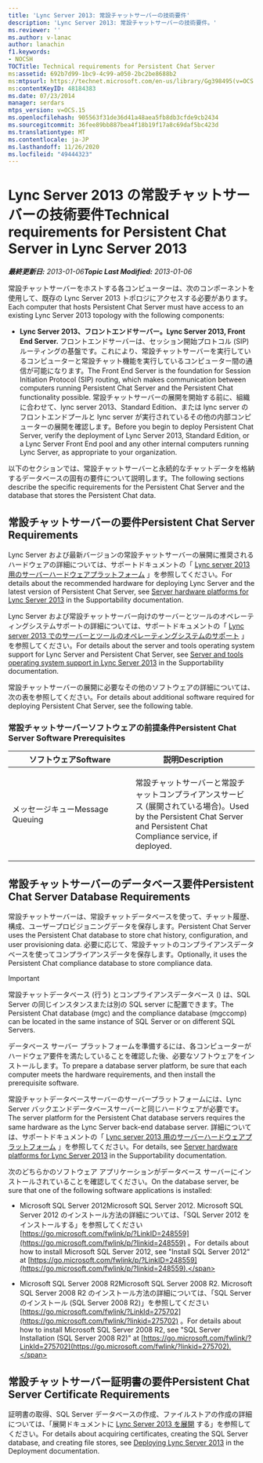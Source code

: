 ```yaml
---
title: 'Lync Server 2013: 常設チャットサーバーの技術要件'
description: 'Lync Server 2013: 常設チャットサーバーの技術要件。'
ms.reviewer: ''
ms.author: v-lanac
author: lanachin
f1.keywords:
- NOCSH
TOCTitle: Technical requirements for Persistent Chat Server
ms:assetid: 692b7d99-1bc9-4c99-a050-2bc2be8688b2
ms:mtpsurl: https://technet.microsoft.com/en-us/library/Gg398495(v=OCS.15)
ms:contentKeyID: 48184383
ms.date: 07/23/2014
manager: serdars
mtps_version: v=OCS.15
ms.openlocfilehash: 905563f31de36d41a48aea5fb8db3cfde9cb2434
ms.sourcegitcommit: 36fee89bb887bea4f18b19f17a8c69daf5bc423d
ms.translationtype: MT
ms.contentlocale: ja-JP
ms.lasthandoff: 11/26/2020
ms.locfileid: "49444323"
---
```

# <a name="technical-requirements-for-persistent-chat-server-in-lync-server-2013"></a><span data-ttu-id="0f3b8-103">Lync Server 2013 の常設チャットサーバーの技術要件</span><span class="sxs-lookup"><span data-stu-id="0f3b8-103">Technical requirements for Persistent Chat Server in Lync Server 2013</span></span>

<div data-xmlns="http://www.w3.org/1999/xhtml">

<div class="topic" data-xmlns="http://www.w3.org/1999/xhtml" data-msxsl="urn:schemas-microsoft-com:xslt" data-cs="https://msdn.microsoft.com/">

<div data-asp="https://msdn2.microsoft.com/asp">



</div>

<div id="mainSection">

<div id="mainBody"><span data-ttu-id="0f3b8-104">

<span> </span></span><span class="sxs-lookup"><span data-stu-id="0f3b8-104">

<span> </span></span></span>

<span data-ttu-id="0f3b8-105">_**最終更新日:** 2013-01-06_</span><span class="sxs-lookup"><span data-stu-id="0f3b8-105">_**Topic Last Modified:** 2013-01-06_</span></span>

<span data-ttu-id="0f3b8-106">常設チャットサーバーをホストする各コンピューターは、次のコンポーネントを使用して、既存の Lync Server 2013 トポロジにアクセスする必要があります。</span><span class="sxs-lookup"><span data-stu-id="0f3b8-106">Each computer that hosts Persistent Chat Server must have access to an existing Lync Server 2013 topology with the following components:</span></span>

  - <span data-ttu-id="0f3b8-107">**Lync Server 2013、フロントエンドサーバー。**</span><span class="sxs-lookup"><span data-stu-id="0f3b8-107">**Lync Server 2013, Front End Server.**</span></span> <span data-ttu-id="0f3b8-108">フロントエンドサーバーは、セッション開始プロトコル (SIP) ルーティングの基盤です。これにより、常設チャットサーバーを実行しているコンピューターと常設チャット機能を実行しているコンピューター間の通信が可能になります。</span><span class="sxs-lookup"><span data-stu-id="0f3b8-108">The Front End Server is the foundation for Session Initiation Protocol (SIP) routing, which makes communication between computers running Persistent Chat Server and the Persistent Chat functionality possible.</span></span> <span data-ttu-id="0f3b8-109">常設チャットサーバーの展開を開始する前に、組織に合わせて、lync server 2013、Standard Edition、または lync server のフロントエンドプールと lync server が実行されているその他の内部コンピューターの展開を確認します。</span><span class="sxs-lookup"><span data-stu-id="0f3b8-109">Before you begin to deploy Persistent Chat Server, verify the deployment of Lync Server 2013, Standard Edition, or a Lync Server Front End pool and any other internal computers running Lync Server, as appropriate to your organization.</span></span>

<span data-ttu-id="0f3b8-110">以下のセクションでは、常設チャットサーバーと永続的なチャットデータを格納するデータベースの固有の要件について説明します。</span><span class="sxs-lookup"><span data-stu-id="0f3b8-110">The following sections describe the specific requirements for the Persistent Chat Server and the database that stores the Persistent Chat data.</span></span>

<div>

## <a name="persistent-chat-server-requirements"></a><span data-ttu-id="0f3b8-111">常設チャットサーバーの要件</span><span class="sxs-lookup"><span data-stu-id="0f3b8-111">Persistent Chat Server Requirements</span></span>

<span data-ttu-id="0f3b8-112">Lync Server および最新バージョンの常設チャットサーバーの展開に推奨されるハードウェアの詳細については、サポートドキュメントの「 [Lync server 2013 用のサーバーハードウェアプラットフォーム](lync-server-2013-server-hardware-platforms.md) 」を参照してください。</span><span class="sxs-lookup"><span data-stu-id="0f3b8-112">For details about the recommended hardware for deploying Lync Server and the latest version of Persistent Chat Server, see [Server hardware platforms for Lync Server 2013](lync-server-2013-server-hardware-platforms.md) in the Supportability documentation.</span></span>

<span data-ttu-id="0f3b8-113">Lync Server および常設チャットサーバー向けのサーバーとツールのオペレーティングシステムサポートの詳細については、サポートドキュメントの「 [Lync server 2013 でのサーバーとツールのオペレーティングシステムのサポート](lync-server-2013-server-and-tools-operating-system-support.md) 」を参照してください。</span><span class="sxs-lookup"><span data-stu-id="0f3b8-113">For details about the server and tools operating system support for Lync Server and Persistent Chat Server, see [Server and tools operating system support in Lync Server 2013](lync-server-2013-server-and-tools-operating-system-support.md) in the Supportability documentation.</span></span>

<span data-ttu-id="0f3b8-114">常設チャットサーバーの展開に必要なその他のソフトウェアの詳細については、次の表を参照してください。</span><span class="sxs-lookup"><span data-stu-id="0f3b8-114">For details about additional software required for deploying Persistent Chat Server, see the following table.</span></span>

### <a name="persistent-chat-server-software-prerequisites"></a><span data-ttu-id="0f3b8-115">常設チャットサーバーソフトウェアの前提条件</span><span class="sxs-lookup"><span data-stu-id="0f3b8-115">Persistent Chat Server Software Prerequisites</span></span>

<table>
<colgroup>
<col style="width: 50%" />
<col style="width: 50%" />
</colgroup>
<thead>
<tr class="header">
<th><span data-ttu-id="0f3b8-116">ソフトウェア</span><span class="sxs-lookup"><span data-stu-id="0f3b8-116">Software</span></span></th>
<th><span data-ttu-id="0f3b8-117">説明</span><span class="sxs-lookup"><span data-stu-id="0f3b8-117">Description</span></span></th>
</tr>
</thead>
<tbody>
<tr class="odd">
<td><p><span data-ttu-id="0f3b8-118">メッセージキュー</span><span class="sxs-lookup"><span data-stu-id="0f3b8-118">Message Queuing</span></span></p></td>
<td><p><span data-ttu-id="0f3b8-119">常設チャットサーバーと常設チャットコンプライアンスサービス (展開されている場合)。</span><span class="sxs-lookup"><span data-stu-id="0f3b8-119">Used by the Persistent Chat Server and Persistent Chat Compliance service, if deployed.</span></span></p></td>
</tr>
</tbody>
</table>


</div>

<div>

## <a name="persistent-chat-server-database-requirements"></a><span data-ttu-id="0f3b8-120">常設チャットサーバーのデータベース要件</span><span class="sxs-lookup"><span data-stu-id="0f3b8-120">Persistent Chat Server Database Requirements</span></span>

<span data-ttu-id="0f3b8-121">常設チャットサーバーは、常設チャットデータベースを使って、チャット履歴、構成、ユーザープロビジョニングデータを保存します。</span><span class="sxs-lookup"><span data-stu-id="0f3b8-121">Persistent Chat Server uses the Persistent Chat database to store chat history, configuration, and user provisioning data.</span></span> <span data-ttu-id="0f3b8-122">必要に応じて、常設チャットのコンプライアンスデータベースを使ってコンプライアンスデータを保存します。</span><span class="sxs-lookup"><span data-stu-id="0f3b8-122">Optionally, it uses the Persistent Chat compliance database to store compliance data.</span></span>

<div>


> [!IMPORTANT]  
> <span data-ttu-id="0f3b8-123">常設チャットデータベース (行う) とコンプライアンスデータベース () は、SQL Server の同じインスタンスまたは別の SQL server に配置できます。</span><span class="sxs-lookup"><span data-stu-id="0f3b8-123">The Persistent Chat database (mgc) and the compliance database (mgccomp) can be located in the same instance of SQL Server or on different SQL Servers.</span></span>



</div>

<span data-ttu-id="0f3b8-124">データベース サーバー プラットフォームを準備するには、各コンピューターがハードウェア要件を満たしていることを確認した後、必要なソフトウェアをインストールします。</span><span class="sxs-lookup"><span data-stu-id="0f3b8-124">To prepare a database server platform, be sure that each computer meets the hardware requirements, and then install the prerequisite software.</span></span>

<span data-ttu-id="0f3b8-125">常設チャットデータベースサーバーのサーバープラットフォームには、Lync Server バックエンドデータベースサーバーと同じハードウェアが必要です。</span><span class="sxs-lookup"><span data-stu-id="0f3b8-125">The server platform for the Persistent Chat database servers requires the same hardware as the Lync Server back-end database server.</span></span> <span data-ttu-id="0f3b8-126">詳細については、サポートドキュメントの「 [Lync server 2013 用のサーバーハードウェアプラットフォーム](lync-server-2013-server-hardware-platforms.md) 」を参照してください。</span><span class="sxs-lookup"><span data-stu-id="0f3b8-126">For details, see [Server hardware platforms for Lync Server 2013](lync-server-2013-server-hardware-platforms.md) in the Supportability documentation.</span></span>

<span data-ttu-id="0f3b8-127">次のどちらかのソフトウェア アプリケーションがデータベース サーバーにインストールされていることを確認してください。</span><span class="sxs-lookup"><span data-stu-id="0f3b8-127">On the database server, be sure that one of the following software applications is installed:</span></span>

  - <span data-ttu-id="0f3b8-128">Microsoft SQL Server 2012</span><span class="sxs-lookup"><span data-stu-id="0f3b8-128">Microsoft SQL Server 2012.</span></span> <span data-ttu-id="0f3b8-129">Microsoft SQL Server 2012 のインストール方法の詳細については、「SQL Server 2012 をインストールする」を参照してください [https://go.microsoft.com/fwlink/p/?LinkID=248559](https://go.microsoft.com/fwlink/p/?linkid=248559) 。</span><span class="sxs-lookup"><span data-stu-id="0f3b8-129">For details about how to install Microsoft SQL Server 2012, see "Install SQL Server 2012" at [https://go.microsoft.com/fwlink/p/?LinkID=248559](https://go.microsoft.com/fwlink/p/?linkid=248559).</span></span>

  - <span data-ttu-id="0f3b8-130">Microsoft SQL Server 2008 R2</span><span class="sxs-lookup"><span data-stu-id="0f3b8-130">Microsoft SQL Server 2008 R2.</span></span> <span data-ttu-id="0f3b8-131">Microsoft SQL Server 2008 R2 のインストール方法の詳細については、「SQL Server のインストール (SQL Server 2008 R2)」を参照してください [https://go.microsoft.com/fwlink/?LinkId=275702](https://go.microsoft.com/fwlink/?linkid=275702) 。</span><span class="sxs-lookup"><span data-stu-id="0f3b8-131">For details about how to install Microsoft SQL Server 2008 R2, see "SQL Server Installation (SQL Server 2008 R2)" at [https://go.microsoft.com/fwlink/?LinkId=275702](https://go.microsoft.com/fwlink/?linkid=275702).</span></span>

</div>

<div>

## <a name="persistent-chat-server-certificate-requirements"></a><span data-ttu-id="0f3b8-132">常設チャットサーバー証明書の要件</span><span class="sxs-lookup"><span data-stu-id="0f3b8-132">Persistent Chat Server Certificate Requirements</span></span>

<span data-ttu-id="0f3b8-133">証明書の取得、SQL Server データベースの作成、ファイルストアの作成の詳細については、「展開ドキュメントに [Lync Server 2013 を展開](lync-server-2013-deploying-lync-server.md) する」を参照してください。</span><span class="sxs-lookup"><span data-stu-id="0f3b8-133">For details about acquiring certificates, creating the SQL Server database, and creating file stores, see [Deploying Lync Server 2013](lync-server-2013-deploying-lync-server.md) in the Deployment documentation.</span></span>

<span data-ttu-id="0f3b8-134"></div>

</div>

<span> </span>

</div>

</div>

</span><span class="sxs-lookup"><span data-stu-id="0f3b8-134"></div>

</div>

<span> </span>

</div>

</div>

</span></span></div>

